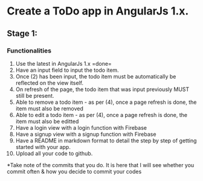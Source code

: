 # Create a ToDo app in AngularJs 1.x.

## Stage 1:

### Functionalities

1. Use the latest in AngularJs 1.x =done=
2. Have an input field to input the todo item.
3. Once (2) has been input, the todo item must be automatically be reflected on the view itself.
4. On refresh of the page, the todo item that was input previously MUST still be present.
5. Able to remove a todo item - as per (4), once a page refresh is done, the item must also be removed
6. Able to edit a todo item - as per (4), once a page refresh is done, the item must also be editted
7. Have a login view with a login function with Firebase
8. Have a signup view with a signup function with Firebase
9. Have a README in markdown format to detail the step by step of getting started with your app.
10. Upload all your code to github.

*Take note of the commits that you do. It is here that I will see whether you commit often & how you decide to commit your codes
